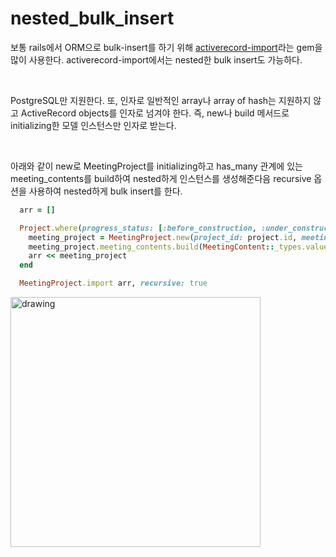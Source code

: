 # nested_bulk_insert

보통 rails에서 ORM으로 bulk-insert를 하기 위해 [activerecord-import](https://github.com/zdennis/activerecord-import)라는 gem을 많이 사용한다. activerecord-import에서는 nested한 bulk insert도 가능하다. 
  
</br>

PostgreSQL만 지원한다. 또, 인자로 일반적인 array나 array of hash는 지원하지 않고 ActiveRecord objects를 인자로 넘겨야 한다. 즉, new나 build 메서드로 initializing한 모델 인스턴스만 인자로 받는다.

</br>

아래와 같이 new로 MeetingProject를 initializing하고 has_many 관계에 있는 meeting_contents를 build하여 nested하게 인스턴스를 생성해준다음 recursive 옵션을 사용하여 nested하게 bulk insert를 한다.

``` ruby
  arr = []

  Project.where(progress_status: [:before_construction, :under_construction]).each do |project|
    meeting_project = MeetingProject.new(project_id: project.id, meeting_id: meeting.id)
    meeting_project.meeting_contents.build(MeetingContent::_types.values.map {|value| {_type: value}})
    arr << meeting_project
  end

  MeetingProject.import arr, recursive: true

```

<img src="https://github.com/Guk0/TIL/tree/master/images/nested_bulk_insert.png" alt="drawing" width="400"/>
